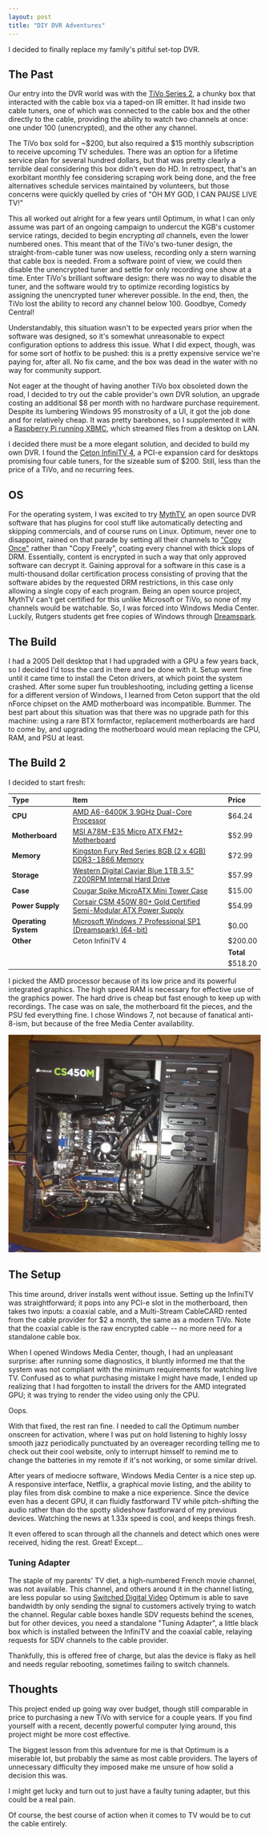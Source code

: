 ```yaml
---
layout: post
title: "DIY DVR Adventures"
---
```

I decided to finally replace my family's pitiful set-top DVR.

## The Past
Our entry into the DVR world was with the [TiVo Series 2](http://www.amazon.com/TiVo-TCD649080-80-Hour-Digital-Recorder/dp/B000ER5G58), a chunky box that interacted with the cable box via a taped-on IR emitter. It had inside two cable tuners, one of which was connected to the cable box and the other directly to the cable, providing the ability to watch two channels at once: one under 100 (unencrypted), and the other any channel.

The TiVo box sold for ~$200, but also required a $15 monthly subscription to receive upcoming TV schedules.
There was an option for a lifetime service plan for several hundred dollars, but that was pretty clearly a terrible deal considering this box didn't even do HD.
In retrospect, that's an exorbitant monthly fee considering scraping work being done, and the free alternatives schedule services maintained by volunteers, but those concerns were quickly quelled by cries of "OH MY GOD, I CAN PAUSE LIVE TV!"

This all worked out alright for a few years until Optimum, in what I can only assume was part of an ongoing campaign to undercut the KGB's customer service ratings, decided to begin encrypting *all* channels, even the lower numbered ones.
This meant that of the TiVo's two-tuner design, the straight-from-cable tuner was now useless, recording only a stern warning that cable box is needed.
From a software point of view, we could then disable the unencrypted tuner and settle for only recording one show at a time.
Enter TiVo's brilliant software design: there was no way to disable the tuner, and the software would try to optimize recording logistics by assigning the unencrypted tuner wherever possible.
In the end, then, the TiVo lost the ability to record any channel below 100. Goodbye, Comedy Central!

Understandably, this situation wasn't to be expected years prior when the software was designed, so it's somewhat unreasonable to expect configuration options to address this issue.
What I did expect, though, was for some sort of hotfix to be pushed: this is a pretty expensive service we're paying for, after all.
No fix came, and the box was dead in the water with no way for community support.

Not eager at the thought of having another TiVo box obsoleted down the road, I decided to try out the cable provider's own DVR solution, an upgrade costing an additional $8 per month with no hardware purchase requirement.
Despite its lumbering Windows 95 monstrosity of a UI, it got the job done and for relatively cheap.
It was pretty barebones, so I supplemented it with a [Raspberry Pi running XBMC](http://www.raspbmc.com/), which streamed files from a desktop on LAN.

I decided there must be a more elegant solution, and decided to build my own DVR.
I found the [Ceton InfiniTV 4](http://cetoncorp.com/products/infinitv-4-pcie/), a PCI-e expansion card for desktops promising four cable tuners, for the sizeable sum of $200.
Still, less than the price of a TiVo, and no recurring fees.

## OS
For the operating system, I was excited to try [MythTV](http://www.mythtv.org/), an open source DVR software that has plugins for cool stuff like automatically detecting and skipping commercials, and of course runs on Linux.
Optimum, never one to disappoint, rained on that parade by setting all their channels to ["Copy Once"](http://en.wikipedia.org/wiki/Copy_Control_Information) rather than "Copy Freely", coating every channel with thick slops of DRM.
Essentially, content is encrypted in such a way that only approved software can decrypt it.
Gaining approval for a software in this case is a multi-thousand dollar certification process consisting of proving that the software abides by the requested DRM restrictions, in this case only allowing a single copy of each program.
Being an open source project, MythTV can't get certified for this unlike Microsoft or TiVo, so none of my channels would be watchable.
So, I was forced into Windows Media Center.
Luckily, Rutgers students get free copies of Windows through [Dreamspark](https://www.dreamspark.com/).

## The Build
I had a 2005 Dell desktop that I had upgraded with a GPU a few years back, so I decided I'd toss the card in there and be done with it.
Setup went fine until it came time to install the Ceton drivers, at which point the system crashed.
After some super fun troubleshooting, including getting a license for a different version of Windows, I learned from Ceton support that the old nForce chipset on the AMD motherboard was incompatible.
Bummer.
The best part about this situation was that there was no upgrade path for this machine: using a rare BTX formfactor, replacement motherboards are hard to come by, and upgrading the motherboard would mean replacing the CPU, RAM, and PSU at least.

## The Build 2
I decided to start fresh:
<table><thead>
<tr>
<th align="left">Type</th>
<th align="left">Item</th>
<th align="left">Price</th>
</tr>
</thead><tbody>
<tr>
<td align="left"><strong>CPU</strong></td>
<td align="left"><a href="http://pcpartpicker.com/part/amd-cpu-ad640kokhlbox" rel="nofollow">AMD A6-6400K 3.9GHz Dual-Core Processor</a></td>
<td align="left">$64.24</td>
</tr>
<tr>
<td align="left"><strong>Motherboard</strong></td>
<td align="left"><a href="http://pcpartpicker.com/part/msi-motherboard-a78me35" rel="nofollow">MSI A78M-E35 Micro ATX FM2+ Motherboard</a></td>
<td align="left">$52.99</td>
</tr>
<tr>
<td align="left"><strong>Memory</strong></td>
<td align="left"><a href="http://pcpartpicker.com/part/kingston-memory-hx318c10frk28" rel="nofollow">Kingston Fury Red Series 8GB (2 x 4GB) DDR3-1866 Memory</a></td>
<td align="left">$72.99</td>
</tr>
<tr>
<td align="left"><strong>Storage</strong></td>
<td align="left"><a href="http://pcpartpicker.com/part/western-digital-internal-hard-drive-wd10ezex" rel="nofollow">Western Digital Caviar Blue 1TB 3.5&quot; 7200RPM Internal Hard Drive</a></td>
<td align="left">$57.99</td>
</tr>
<tr>
<td align="left"><strong>Case</strong></td>
<td align="left"><a href="http://pcpartpicker.com/part/cougar-case-spike" rel="nofollow">Cougar Spike MicroATX Mini Tower Case</a></td>
<td align="left">$15.00</td>
</tr>
<tr>
<td align="left"><strong>Power Supply</strong></td>
<td align="left"><a href="http://pcpartpicker.com/part/corsair-power-supply-cs450m" rel="nofollow">Corsair CSM 450W 80+ Gold Certified Semi-Modular ATX Power Supply</a></td>
<td align="left">$54.99</td>
</tr>
<tr>
<td align="left"><strong>Operating System</strong></td>
<td align="left"><a href="http://pcpartpicker.com/part/microsoft-os-fqc04649" rel="nofollow">Microsoft Windows 7 Professional SP1 (Dreamspark) (64-bit)</a></td>
<td align="left">$0.00</td>
</tr>
<tr>
<td align="left"><strong>Other</strong></td>
<td align="left">Ceton InfiniTV 4</td>
<td align="left">$200.00</td>
</tr>
<tr>
<td align="left"></td>
<td align="left"></td>
<td align="left"><strong>Total</strong></td>
</tr>
<tr>
<td align="left"></td>
<td align="left"></td>
<td align="left">$518.20</td>
</tr>
</tbody></table>

I picked the AMD processor because of its low price and its powerful integrated graphics.
The high speed RAM is necessary for effective use of the graphics power.
The hard drive is cheap but fast enough to keep up with recordings.
The case was on sale, the motherboard fit the pieces, and the PSU fed everything fine.
I chose Windows 7, not because of fanatical anti-8-ism, but because of the free Media Center availability.

![build complete](/public/dvr.png)

## The Setup
This time around, driver installs went without issue.
Setting up the InfiniTV was straightforward; it pops into any PCI-e slot in the motherboard, then takes two inputs: a coaxial cable, and a Multi-Stream CableCARD rented from the cable provider for $2 a month, the same as a modern TiVo.
Note that the coaxial cable is the raw encrypted cable -- no more need for a standalone cable box.

When I opened Windows Media Center, though, I had an unpleasant surprise: after running some diagnostics, it bluntly informed me that the system was not compliant with the minimum requirements for watching live TV.
Confused as to what purchasing mistake I might have made, I ended up realizing that I had forgotten to install the drivers for the AMD integrated GPU; it was trying to render the video using only the CPU.

Oops.

With that fixed, the rest ran fine.
I needed to call the Optimum number onscreen for activation, where I was put on hold listening to highly lossy smooth jazz periodically punctuated by an overeager recording telling me to check out their cool website, only to interrupt himself to remind me to change the batteries in my remote if it's not working, or some similar drivel.

After years of mediocre software, Windows Media Center is a nice step up.
A responsive interface, Netflix, a graphical movie listing, and the ability to play files from disk combine to make a nice experience.
Since the device even has a decent GPU, it can fluidly fastforward TV while pitch-shifting the audio rather than do the spotty slideshow fastforward of my previous devices.
Watching the news at 1.33x speed is cool, and keeps things fresh.

It even offered to scan through all the channels and detect which ones were received, hiding the rest.
Great! Except...

### Tuning Adapter
The staple of my parents' TV diet, a high-numbered French movie channel, was not available.
This channel, and others around it in the channel listing, are less popular so using [Switched Digital Video](http://en.wikipedia.org/wiki/Switched_video) Optimum is able to save bandwidth by only sending the signal to customers actively trying to watch the channel.
Regular cable boxes handle SDV requests behind the scenes, but for other devices, you need a standalone "Tuning Adapter", a little black box which is installed between the InfiniTV and the coaxial cable, relaying requests for SDV channels to the cable provider.

Thankfully, this is offered free of charge, but alas the device is flaky as hell and needs regular rebooting, sometimes failing to switch channels.

## Thoughts
This project ended up going way over budget, though still comparable in price to purchasing a new TiVo with service for a couple years.
If you find yourself with a recent, decently powerful computer lying around, this project might be more cost effective.

The biggest lesson from this adventure for me is that Optimum is a miserable lot, but probably the same as most cable providers.
The layers of unnecessary difficulty they imposed make me unsure of how solid a decision this was.

I might get lucky and turn out to just have a faulty tuning adapter, but this could be a real pain.

Of course, the best course of action when it comes to TV would be to cut the cable entirely.
